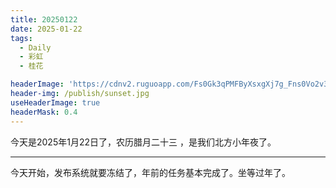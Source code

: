 ```yaml
---
title: 20250122
date: 2025-01-22
tags:
  - Daily
  - 彩虹
  - 桂花

headerImage: 'https://cdnv2.ruguoapp.com/Fs0Gk3qPMFByXsxgXj7g_Fns0Vo2v3.jpg'
header-img: /publish/sunset.jpg
useHeaderImage: true
headerMask: 0.4
---
```


今天是2025年1月22日了，农历腊月二十三 ，是我们北方小年夜了。

---

今天开始，发布系统就要冻结了，年前的任务基本完成了。坐等过年了。
